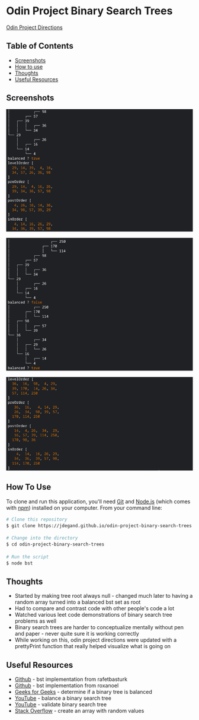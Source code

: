# Odin Project Binary Search Trees

[Odin Project Directions](https://www.theodinproject.com/lessons/javascript-binary-search-trees)

## Table of Contents

- [Screenshots](#screenshots)
- [How to use](#how-to-use)
- [Thoughts](#thoughts)
- [Useful Resources](#useful-resources)

## Screenshots 

![](terminal-output-1.png)

![](terminal-output-2.png "Inserted 3 numbers to unbalance tree")

![](terminal-output-3.png)

## How To Use

To clone and run this application, you'll need [Git](https://git-scm.com) and [Node.js](https://nodejs.org/en/download/) (which comes with [npm](http://npmjs.com)) installed on your computer. From your command line:

```bash
# Clone this repository
$ git clone https://jdegand.github.io/odin-project-binary-search-trees

# Change into the directory
$ cd odin-project-binary-search-trees

# Run the script
$ node bst
```

## Thoughts

- Started by making tree root always null - changed much later to having a random array turned into a balanced bst set as root
- Had to compare and contrast code with other people's code a lot
- Watched various leet code demonstrations of binary search tree problems as well 
- Binary search trees are harder to conceptualize mentally without pen and paper - never quite sure it is working correctly
- While working on this, odin project directions were updated with a prettyPrint function that really helped visualize what is going on

## Useful Resources 

- [Github](https://github.com/rafetbasturk/odin-binarySearchTrees) - bst implementation from rafetbasturk
- [Github](https://github.com/Roxanoel/binary-search-trees) - bst implementation from roxanoel
- [Geeks for Geeks](https://www.geeksforgeeks.org/how-to-determine-if-a-binary-tree-is-balanced/) - determine if a binary tree is balanced
- [YouTube](https://www.youtube.com/watch?v=-z4g2qW-d3M) - balance a binary search tree
- [YouTube](https://www.youtube.com/watch?v=i1m-rywzw68) - validate binary search tree
- [Stack Overflow](https://stackoverflow.com/questions/5836833/create-an-array-with-random-values) - create an array with random values
